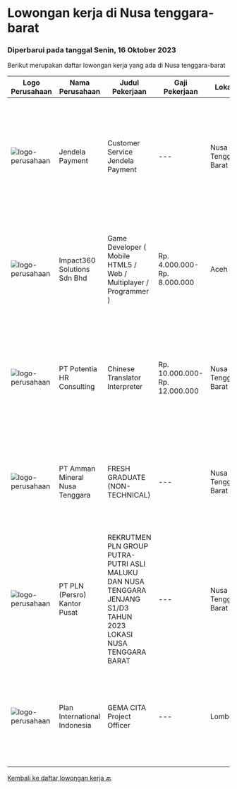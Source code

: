 
  # Lowongan kerja di Nusa tenggara-barat

  ### Diperbarui pada tanggal Senin, 16 Oktober 2023

  Berikut merupakan daftar lowongan kerja yang ada di Nusa tenggara-barat

  |Logo Perusahaan | Nama Perusahaan | Judul Pekerjaan | Gaji Pekerjaan | Lokasi | Deskripsi | Tanggal diunggah | Pranala |
  | -------------- | --------------- | --------------- | --------- | --------- | -------------- | ------- | ----------- |
  |![logo-perusahaan](https://i.ibb.co/sqvTCh9/112815900-stock-vector-no-image-available-icon-flat-vector.webp)|Jendela Payment|Customer Service Jendela Payment|---|Nusa Tenggara Barat|Diagnosis Masalah: Mendiagnosis masalah perangkat seperti masalah perangkat keras (hardware) dan perangkat lunak (software) dengan melakukan tes dan...|Jumat, 13 Oktober 2023|https://www.jobstreet.co.id/id/job/customer-service-jendela-payment-1037188120?token=0~535a2540-db74-4c3a-8ee6-01adac448a01&sectionRank=1&jobId=jobstreet-id-job-1037188120|
|![logo-perusahaan](https://image-service-cdn.seek.com.au/35b00a50395e5c8ad6bf2130dfd2a19f9f4bbec5/ee4dce1061f3f616224767ad58cb2fc751b8d2dc)|Impact360 Solutions Sdn Bhd|Game Developer ( Mobile HTML5 / Web / Multiplayer / Programmer )|Rp. 4.000.000-Rp. 8.000.000|Aceh|We are hiring remote HTML5 game developers from all parts of Indonesia. If you have real experience building HTML5 games or applications, you're...|Senin, 09 Oktober 2023|https://www.jobstreet.co.id/id/job/game-developer-mobile-html5-web-multiplayer-programmer-5551698/origin/my?token=0~535a2540-db74-4c3a-8ee6-01adac448a01&sectionRank=2&jobId=jobstreet-my-job-5551698|
|![logo-perusahaan](https://image-service-cdn.seek.com.au/46649d2babd4a399f2714e7d3c70e42681cb3ede/ee4dce1061f3f616224767ad58cb2fc751b8d2dc)|PT Potentia HR Consulting|Chinese Translator Interpreter|Rp. 10.000.000-Rp. 12.000.000|Nusa Tenggara Barat|Role DescriptionThis is a full-time on-site role for a Mandarin Translator at Potentia HR Consulting - SpenglerFox located in Mataram. You will be...|Rabu, 04 Oktober 2023|https://www.jobstreet.co.id/id/job/chinese-translator-interpreter-4488891?token=0~535a2540-db74-4c3a-8ee6-01adac448a01&sectionRank=3&jobId=jobstreet-id-job-4488891|
|![logo-perusahaan](https://image-service-cdn.seek.com.au/03278f3de39727dec0ee5a30eff1c4030c863d8c/ee4dce1061f3f616224767ad58cb2fc751b8d2dc)|PT Amman Mineral Nusa Tenggara|FRESH GRADUATE (NON-TECHNICAL)|---|Nusa Tenggara Barat|Requirement: Bachelor's or master's degree in Finance &amp; Accounting, Economics, Supply Chain Management, Business Administration, IT Graduate...|Kamis, 21 September 2023|https://www.jobstreet.co.id/id/job/fresh-graduate-non-technical-4476628?token=0~535a2540-db74-4c3a-8ee6-01adac448a01&sectionRank=4&jobId=jobstreet-id-job-4476628|
|![logo-perusahaan](https://i.ibb.co/sqvTCh9/112815900-stock-vector-no-image-available-icon-flat-vector.webp)|PT PLN (Persro) Kantor Pusat|REKRUTMEN PLN GROUP PUTRA-PUTRI ASLI MALUKU DAN NUSA TENGGARA JENJANG S1/D3 TAHUN 2023 LOKASI NUSA TENGGARA BARAT|---|Nusa Tenggara Barat|Lokasi Tes Mataram REKRUTMEN PLN GROUP PUTRA-PUTRI ASLI MALUKU DAN NUSA TENGGARA JENJANG S1/D3 TAHUN 2023 LOKASI NUSA TENGGARA BARATDibuka 2Hari Lagi*...|Jumat, 13 Oktober 2023|https://www.jobstreet.co.id/id/job/rekrutmen-pln-group-putra-putri-asli-maluku-dan-nusa-tenggara-jenjang-s1-d3-tahun-2023-lokasi-nusa-tenggara-barat-1037188432?token=0~535a2540-db74-4c3a-8ee6-01adac448a01&sectionRank=5&jobId=jobstreet-id-job-1037188432|
|![logo-perusahaan](https://image-service-cdn.seek.com.au/e3c8546558448f046f2c9037c41c5d1f5368ae1e/ee4dce1061f3f616224767ad58cb2fc751b8d2dc)|Plan International Indonesia|GEMA CITA Project Officer|---|Lombok|BackgroundPlan International is an independent development and humanitarian organization that advances children’s rights and equality for girls. In...|Selasa, 03 Oktober 2023|https://www.jobstreet.co.id/id/job/gema-cita-project-officer-1037105691?token=0~535a2540-db74-4c3a-8ee6-01adac448a01&sectionRank=6&jobId=jobstreet-id-job-1037105691|


  [Kembali ke daftar lowongan kerja 🔙](../README.md#daftar-lowongan-kerja)
  